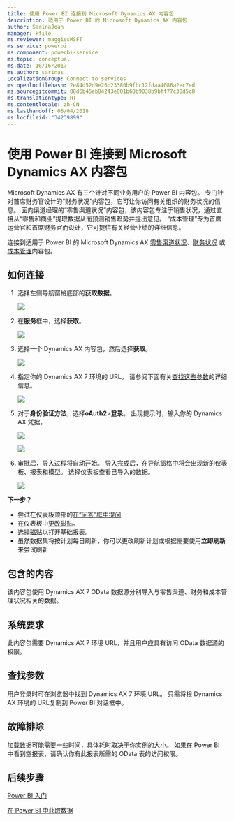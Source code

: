 ```yaml
---
title: 使用 Power BI 连接到 Microsoft Dynamics AX 内容包
description: 适用于 Power BI 的 Microsoft Dynamics AX 内容包
author: SarinaJoan
manager: kfile
ms.reviewer: maggiesMSFT
ms.service: powerbi
ms.component: powerbi-service
ms.topic: conceptual
ms.date: 10/16/2017
ms.author: sarinas
LocalizationGroup: Connect to services
ms.openlocfilehash: 2e84d52d9e26b23380b9fbc12fdaa4086a2ec7ed
ms.sourcegitcommit: 80d6b45eb84243e801b60b9038b9bff77c30d5c8
ms.translationtype: HT
ms.contentlocale: zh-CN
ms.lasthandoff: 06/04/2018
ms.locfileid: "34239899"
---
```

# <a name="connect-to-microsoft-dynamics-ax-content-pack-with-power-bi"></a>使用 Power BI 连接到 Microsoft Dynamics AX 内容包
Microsoft Dynamics AX 有三个针对不同业务用户的 Power BI 内容包。 专门针对首席财务官设计的“财务状况”内容包，它可让你访问有关组织的财务状况的信息。 面向渠道经理的“零售渠道状况”内容包，该内容包专注于销售状况，通过直接从“零售和商业”提取数据从而预测销售趋势并提出意见。 “成本管理”专为首席运营官和首席财务官而设计，它可提供有关经营业绩的详细信息。

连接到适用于 Power BI 的 Microsoft Dynamics AX [零售渠道状况](https://app.powerbi.com/getdata/services/dynamics-ax-retail-channel-performance)、[财务状况](https://app.powerbi.com/getdata/services/dynamics-ax-financial-performance) 或[成本管理](https://app.powerbi.com/getdata/services/dynamics-ax-cost-management)内容包。

## <a name="how-to-connect"></a>如何连接
1. 选择左侧导航窗格底部的**获取数据**。
   
   ![](media/service-connect-to-microsoft-dynamics-ax/getdata.png)
2. 在**服务**框中，选择**获取**。
   
   ![](media/service-connect-to-microsoft-dynamics-ax/services.png)
3. 选择一个 Dynamics AX 内容包，然后选择**获取**。
   
   ![](media/service-connect-to-microsoft-dynamics-ax/mdax.png)
4. 指定你的 Dynamics AX 7 环境的 URL。 请参阅下面有关[查找这些参数](#FindingParams)的详细信息。
   
   ![](media/service-connect-to-microsoft-dynamics-ax/params.png)
5. 对于**身份验证方法**，选择**oAuth2**\>**登录**。 出现提示时，输入你的 Dynamics AX 凭据。
   
    ![](media/service-connect-to-microsoft-dynamics-ax/creds.png)
   
    ![](media/service-connect-to-microsoft-dynamics-ax/creds2.png)
6. 审批后，导入过程将自动开始。 导入完成后，在导航窗格中将会出现新的仪表板、报表和模型。 选择仪表板查看已导入的数据。
   
     ![](media/service-connect-to-microsoft-dynamics-ax/dashboard.png)

**下一步？**

* 尝试在仪表板顶部的[在“问答”框中提问](power-bi-q-and-a.md)
* 在仪表板中[更改磁贴](service-dashboard-edit-tile.md)。
* [选择磁贴](service-dashboard-tiles.md)以打开基础报表。
* 虽然数据集将按计划每日刷新，你可以更改刷新计划或根据需要使用**立即刷新**来尝试刷新

## <a name="whats-included"></a>包含的内容
该内容包使用 Dynamics AX 7 OData 数据源分别导入与零售渠道、财务和成本管理状况相关的数据。

## <a name="system-requirements"></a>系统要求
此内容包需要 Dynamics AX 7 环境 URL，并且用户应具有访问 OData 数据源的权限。

## <a name="finding-parameters"></a>查找参数
<a name="FindingParams"></a>

用户登录时可在浏览器中找到 Dynamics AX 7 环境 URL。 只需将根 Dynamics AX 环境的 URL复制到 Power BI 对话框中。

## <a name="troubleshooting"></a>故障排除
加载数据可能需要一些时间，具体耗时取决于你实例的大小。 如果在 Power BI 中看到空报表，请确认你有此报表所需的 OData 表的访问权限。

## <a name="next-steps"></a>后续步骤
[Power BI 入门](service-get-started.md)

[在 Power BI 中获取数据](service-get-data.md)

